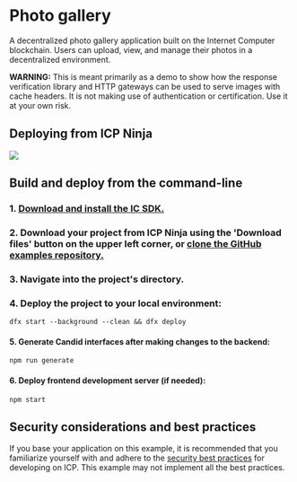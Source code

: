 # Photo gallery

A decentralized photo gallery application built on the Internet Computer blockchain. Users can upload, view, and manage their photos in a decentralized environment.

**WARNING:** This is meant primarily as a demo to show how the response verification library and HTTP gateways can be used to serve images with cache headers. It is not making use of authentication or certification. Use it at your own risk.

## Deploying from ICP Ninja

[![](https://icp.ninja/assets/open.svg)](https://icp.ninja/editor?g=https://github.com/dfinity/examples/rust/photo_gallery)

## Build and deploy from the command-line

### 1. [Download and install the IC SDK.](https://internetcomputer.org/docs/building-apps/getting-started/install)

### 2. Download your project from ICP Ninja using the 'Download files' button on the upper left corner, or [clone the GitHub examples repository.](https://github.com/dfinity/examples/)

### 3. Navigate into the project's directory.

### 4. Deploy the project to your local environment:

```
dfx start --background --clean && dfx deploy
```


#### 5. Generate Candid interfaces after making changes to the backend:

```
npm run generate
```

#### 6. Deploy frontend development server (if needed):

```
npm start
```

## Security considerations and best practices

If you base your application on this example, it is recommended that you familiarize yourself with and adhere to the [security best practices](https://internetcomputer.org/docs/building-apps/security/overview) for developing on ICP. This example may not implement all the best practices.

